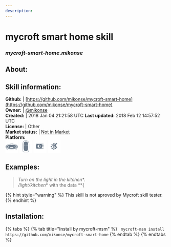 ```yaml
---  
description:   
---  
```

# mycroft smart home skill  
### _mycroft-smart-home.mikonse_  
## About:  


## Skill information:  
**Github:** | [https://github.com/mikonse/mycroft-smart-home](https://github.com/mikonse/mycroft-smart-home)  
**Owner:** | [@mikonse](https://github.com/mikonse)  
**Created:** | 2018 Jan 04 21:21:58 UTC  **Last updated:** 2018 Feb 12 14:57:52 UTC  
**License:** | Other  
**Market status:** | [Not in Market](https://market.mycroft.ai/skill/)  
**Platform:**  
 ![](../.gitbook/assets/mark-1-icon.png)  ![](../.gitbook/assets/mark-2-icon.png)  ![](../.gitbook/assets/picroft-icon.png)  ![](../.gitbook/assets/kde.png)   
## Examples:  
> *Turn on the light in the kitchen**.  
> */light/kitchen** with the data **{  
  
{% hint style="warning" %}
This skill is not aproved by Mycroft skill tester.
{% endhint %}
    
## Installation:  
{% tabs %}
{% tab title="Install by mycroft-msm" %}
``` mycroft-msm install https://github.com/mikonse/mycroft-smart-home```
{% endtab %}
  {% endtabs %}
  